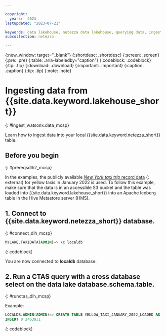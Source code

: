 ```yaml
---

copyright:
  years:  2023
lastupdated: "2023-07-21"

keywords: data lakehouse, netezza data lakehouse, querying data, ingesting data with nps and watsonx.data
subcollection: netezza

---
```


{:new_window: target="_blank"}
{:shortdesc: .shortdesc}
{:screen: .screen}
{:pre: .pre}
{:table: .aria-labeledby="caption"}
{:codeblock: .codeblock}
{:tip: .tip}
{:download: .download}
{:important: .important}
{:caption: .caption}
{:tip: .tip}
{:note: .note}

# Ingesting data from {{site.data.keyword.lakehouse_short}}
{: #ingest_watsonx.data_mcsp}

Learn how to ingest data into your local {{site.data.keyword.netezza_short}} table.

## Before you begin
{: #prereqsdlh2_mcsp}

In the examples, the publicly available [*New York taxi trip* record data](https://www.nyc.gov:443/site/tlc/about/tlc-trip-record-data.page) {: external} for yellow taxis in January 2022 is used. To follow this example, make sure that the data is in an accessible S3 bucket and the table was loaded into {{site.data.keyword.lakehouse_short}} into an Apache Iceberg table in the Hive Metastore server (HMS).

## 1. Connect to {{site.data.keyword.netezza_short}} database.
{: #connect_dlh_mcsp}

```sql
MYLAKE.TAXIDATA(ADMIN)=> \c localdb
```
{: codeblock}

You are now connected to **localdb** database.

## 2. Run a CTAS query with a cross database **select** on the data lake database.schema.table.
{: #runctas_dlh_mcsp}

Example:

```sql
LOCALDB.ADMIN(ADMIN)=> CREATE TABLE YELLOW_TAXI_JANUARY_2022_LOADED AS SELECT * FROM MYLAKE.TAXIDATA.YELLOW_TAXI_JANUARY_2022;
INSERT 0 2463931
```
{: codeblock}
